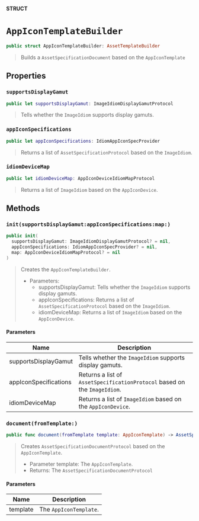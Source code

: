 **STRUCT**

# `AppIconTemplateBuilder`

```swift
public struct AppIconTemplateBuilder: AssetTemplateBuilder
```

> Builds a `AssetSpecificationDocument` based on the `AppIconTemplate`

## Properties
### `supportsDisplayGamut`

```swift
public let supportsDisplayGamut: ImageIdiomDisplayGamutProtocol
```

> Tells whether the `ImageIdiom` supports display gamuts.

### `appIconSpecifications`

```swift
public let appIconSpecifications: IdiomAppIconSpecProvider
```

> Returns a list of `AssetSpecificationProtocol` based on the `ImageIdiom`.

### `idiomDeviceMap`

```swift
public let idiomDeviceMap: AppIconDeviceIdiomMapProtocol
```

> Returns a list of `ImageIdiom` based on the  `AppIconDevice`.

## Methods
### `init(supportsDisplayGamut:appIconSpecifications:map:)`

```swift
public init(
  supportsDisplayGamut: ImageIdiomDisplayGamutProtocol? = nil,
  appIconSpecifications: IdiomAppIconSpecProvider? = nil,
  map: AppIconDeviceIdiomMapProtocol? = nil
)
```

> Creates the `AppIconTemplateBuilder`.
> - Parameters:
>   - supportsDisplayGamut: Tells whether the `ImageIdiom` supports display gamuts.
>   - appIconSpecifications: Returns a list of `AssetSpecificationProtocol` based on the `ImageIdiom`.
>   - idiomDeviceMap: Returns a list of `ImageIdiom` based on the  `AppIconDevice`.

#### Parameters

| Name | Description |
| ---- | ----------- |
| supportsDisplayGamut | Tells whether the `ImageIdiom` supports display gamuts. |
| appIconSpecifications | Returns a list of `AssetSpecificationProtocol` based on the `ImageIdiom`. |
| idiomDeviceMap | Returns a list of `ImageIdiom` based on the  `AppIconDevice`. |

### `document(fromTemplate:)`

```swift
public func document(fromTemplate template: AppIconTemplate) -> AssetSpecificationDocumentProtocol
```

> Creates `AssetSpecificationDocumentProtocol` based on the `AppIconTemplate`.
>
>  - Parameter template: The `AppIconTemplate`.
>  - Returns: The `AssetSpecificationDocumentProtocol`

#### Parameters

| Name | Description |
| ---- | ----------- |
| template | The `AppIconTemplate`. |